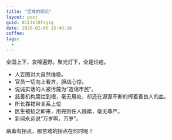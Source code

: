 ```yaml
---
title: "苦难的拐点"
layout: post
guid: 8iIJklOfzgsg
date: 2020-02-06 15:40:16
coffee:
tags:
  -
---
```



全国上下，哀嚎遍野。聚光灯下，全是烂疮。

- 人妄图对大自然维稳。
- 官员一切向上看齐，胆战心惊。
- 说诚实话的人被污蔑为“造谣市民”。
- 慈善机构腐烂到根，毫无用处，却还在源源不断的榨着善良人的血。
- 所长靠裙带关系上位
- 医生被招之即来，用完则任人践踏，毫无尊严。
- 新闻永远说“万岁啊，万岁”。

病毒有拐点，那苦难的拐点在何时呢？